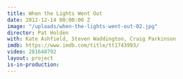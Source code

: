 ```yaml
---
title: When the Lights Went Out
date: 2012-12-14 00:00:00 Z
image: "/uploads/when-the-lights-went-out-02.jpg"
director: Pat Holden
with: Kate Ashfield, Steven Waddington, Craig Parkinson
imdb: https://www.imdb.com/title/tt1743993/
video: 281648792
layout: project
is-in-production: 
---
```


